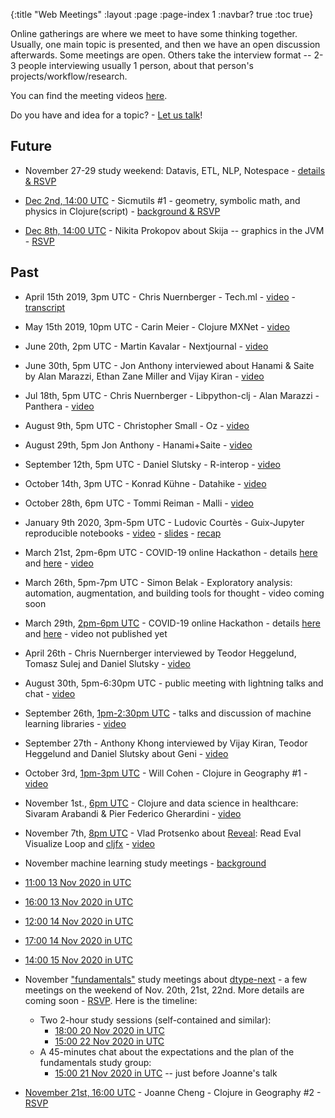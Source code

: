 {:title "Web Meetings"
 :layout :page
 :page-index 1
 :navbar? true
 :toc true}

Online gatherings are where we meet to have some thinking together. Usually, one main topic is presented, and then we have an open discussion afterwards.
Some meetings are open. Others take the interview format -- 2-3 people interviewing usually 1 person, about that person's projects/workflow/research.

You can find the meeting videos [here](http://yt.vu/+scicloj).

Do you have and idea for a topic? - [Let us talk](../about/#where)!

## Future

- November 27-29 study weekend: Datavis, ETL, NLP, Notespace - [details & RSVP](../../posts/2020-11-24-end-nov-2020-ds-study-meetings)

- [Dec 2nd, 14:00 UTC](https://time.is/1400_02_Dec_2020_in_UTC/) - Sicmutils #1 - geometry, symbolic math, and physics in Clojure(script) - [background & RSVP](https://clojureverse.org/t/scicloj-meeting-sicmutils-1-geometry-symbolic-math-and-physics-in-clojure-script/6840)

- [Dec 8th, 14:00 UTC](https://time.is/1400_08_Dec_2020_in_UTC/) - Nikita Prokopov about Skija -- graphics in the JVM - [RSVP](https://tinyurl.com/yyb6zhmd)

## Past

- April 15th 2019, 3pm UTC - Chris Nuernberger - Tech.ml - [video](https://www.youtube.com/watch?v=NyMABoUEj20&t=6m50s) - [transcript](https://github.com/joinr/sciclojminutes/blob/master/meeting.org)
- May 15th 2019, 10pm UTC - Carin Meier - Clojure MXNet - [video](https://www.youtube.com/watch?v=niCq-pvDyZc)
- June 20th, 2pm UTC - Martin Kavalar - Nextjournal - [video](https://www.youtube.com/watch?v=MI9tl-3kNS0)
- June 30th, 5pm UTC - Jon Anthony interviewed about Hanami & Saite by Alan Marazzi, Ethan Zane Miller and Vijay Kiran - [video](https://www.youtube.com/watch?v=ld5du3L-emM)
- Jul 18th, 5pm UTC - Chris Nuernberger - Libpython-clj - Alan Marazzi - Panthera - [video](https://www.youtube.com/watch?v=ajDiGS73i2o)

- August 9th, 5pm UTC - Christopher Small - Oz - [video](https://youtu.be/CRLvHgQzhmI)
- August 29th, 5pm Jon Anthony - Hanami+Saite - [video](https://youtu.be/3Hx7kbub9YE)

- September 12th, 5pm UTC - Daniel Slutsky - R-interop - [video](https://www.youtube.com/watch?v=XoVX2Ezi_YM)

- October 14th, 3pm UTC - Konrad Kühne - Datahike - [video](https://youtu.be/Hjo4TEV81sQ)

- October 28th, 6pm UTC - Tommi Reiman - Malli - [video](https://youtu.be/YhP6tI22uQ4)

- January 9th 2020, 3pm-5pm UTC - Ludovic Courtès - Guix-Jupyter reproducible notebooks - [video](https://youtu.be/GFyv3qUXHpU) - [slides](https://github.com/scicloj/scicloj/blob/master/resources/slides/scicloj-guix-jupyter.pdf) - [recap](../../posts/2020-03-07-guix-jupyter/)

- March 21st, 2pm-6pm UTC - COVID-19 online Hackathon - details [here](../../posts/2020-03-17-covid-19-hackathon-planning/) and [here](../../posts/2020-03-18-covid-19-hackathons-announcement/) - [video](https://youtu.be/-441SPx8lTo)

- March 26th, 5pm-7pm UTC - Simon Belak - Exploratory analysis: automation, augmentation, and building tools for thought - video coming soon

- March 29th, [2pm-6pm UTC](https://time.is/1400_29_Mar_2020_in_UTC) - COVID-19 online Hackathon - details [here](../../posts/2020-03-17-covid-19-hackathon-planning/) and [here](../../posts/2020-03-18-covid-19-hackathons-announcement/) - video not published yet

- April 26th - Chris Nuernberger interviewed by Teodor Heggelund, Tomasz Sulej and Daniel Slutsky - [video](https://www.youtube.com/watch?v=zYNlZXTV14E)

- August 30th, 5pm-6:30pm UTC - public meeting with lightning talks and chat - [video](https://youtu.be/SXmJ6HdLJGA)

- September 26th, [1pm-2:30pm UTC](https://time.is/compare/1300_26_Sep_2020_in_UTC) - talks and discussion of machine learning libraries - [video](https://youtu.be/qsC7aNDRRrs)

- September 27th - Anthony Khong interviewed by Vijay Kiran, Teodor Heggelund and Daniel Slutsky about Geni - [video](https://youtu.be/3R2FJQdtLf8)

- October 3rd, [1pm-3pm UTC](https://time.is/compare/1300_3_Oct_2020_in_UTC) - Will Cohen - Clojure in Geography #1 - [video](https://www.youtube.com/watch?v=d628Oggm-nU)

- November 1st., [6pm UTC](https://time.is/1800_1_Nov_2020_in_UTC/) - Clojure and data science in healthcare: Sivaram Arabandi & Pier Federico Gherardini - [video](https://youtu.be/dayMZjQcVaY)

- November 7th, [8pm UTC](https://time.is/2000_07_Nov_2020_in_UTC/) - Vlad Protsenko about [Reveal](https://vlaaad.github.io/reveal/): Read Eval Visualize Loop and [cljfx](https://github.com/cljfx/cljfx) - [video](https://youtu.be/hm7LoqvaYXk)

- November machine learning study meetings - [background](../../posts/2020-10-29-nov-2020-ml-study-meetings/)
 - [11:00 13 Nov 2020 in UTC](https://time.is/1100_13_Nov_2020_in_UTC/)
 - [16:00 13 Nov 2020 in UTC](https://time.is/1600_13_Nov_2020_in_UTC/)
 - [12:00 14 Nov 2020 in UTC](https://time.is/1200_14_Nov_2020_in_UTC/)
 - [17:00 14 Nov 2020 in UTC](https://time.is/1700_14_Nov_2020_in_UTC/)
 - [14:00 15 Nov 2020 in UTC](https://time.is/1400_15_Nov_2020_in_UTC/)

- November ["fundamentals"](https://clojureverse.org/t/fundamentals-study-group) study meetings about [dtype-next](https://github.com/cnuernber/dtype-next) - a few meetings on the weekend of Nov. 20th, 21st, 22nd. More details are coming soon - [RSVP](../../posts/2020-11-11-nov-2020-fundamentals-study-meetings/.). Here is the timeline:
  - Two 2-hour study sessions (self-contained and similar):
    - [18:00 20 Nov 2020 in UTC](https://time.is/1800_20_Nov_2020_in_UTC/)
    - [15:00 22 Nov 2020 in UTC](https://time.is/1500_22_Nov_2020_in_UTC/)
  - A 45-minutes chat about the expectations and the plan of the fundamentals study group:
    - [15:00 21 Nov 2020 in UTC](https://time.is/1500_21_Nov_2020_in_UTC/) -- just before Joanne's talk

- [November 21st, 16:00 UTC](https://time.is/1600_21_Nov_2020_in_UTC/) - Joanne Cheng - Clojure in Geography #2 - [RSVP](https://tinyurl.com/yxoqj2mb)

